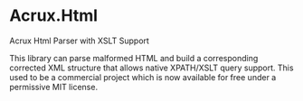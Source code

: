 # Acrux.Html
Acrux Html Parser with XSLT Support

This library can parse malformed HTML and build a corresponding corrected XML structure that allows native XPATH/XSLT query support. 
This used to be a commercial project which is now available for free under a permissive MIT license.
